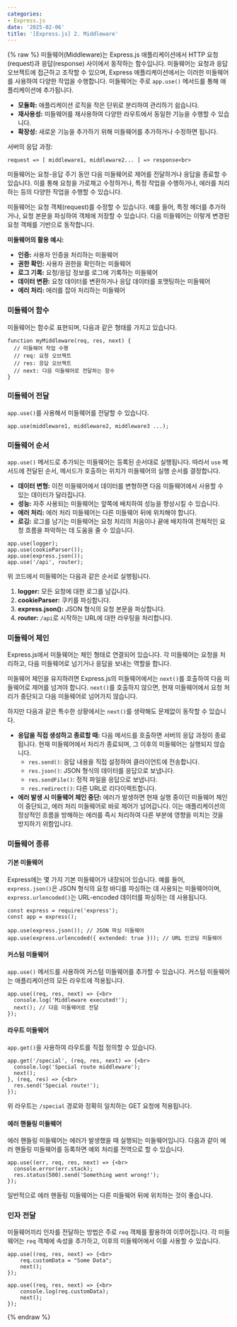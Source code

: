 ```yaml
---
categories:
- Express.js
date: '2025-02-06'
title: '[Express.js] 2. Middleware'
---
```


{% raw %}
미들웨어(Middleware)는 Express.js 애플리케이션에서 HTTP 요청(request)과 응답(response) 사이에서 동작하는 함수입니다. 미들웨어는 요청과 응답 오브젝트에 접근하고 조작할 수 있으며, Express 애플리케이션에서는 이러한 미들웨어를 사용하여 다양한 작업을 수행합니다. 미들웨어는 주로 `app.use()` 메서드를 통해 애플리케이션에 추가됩니다.

- **모듈화:** 애플리케이션 로직을 작은 단위로 분리하여 관리하기 쉽습니다.
- **재사용성:** 미들웨어를 재사용하여 다양한 라우트에서 동일한 기능을 수행할 수 있습니다.
- **확장성:** 새로운 기능을 추가하기 위해 미들웨어를 추가하거나 수정하면 됩니다.

서버의 응답 과정:
```
request => [ middleware1, middleware2... ] => response<br>
```

미들웨어는 요청-응답 주기 동안 다음 미들웨어로 제어를 전달하거나 응답을 종료할 수 있습니다. 이를 통해 요청을 가로채고 수정하거나, 특정 작업을 수행하거나, 에러를 처리하는 등의 다양한 작업을 수행할 수 있습니다.

미들웨어는 요청 객체(request)를 수정할 수 있습니다. 예를 들어, 특정 헤더를 추가하거나, 요청 본문을 파싱하여 객체에 저장할 수 있습니다. 다음 미들웨어는 이렇게 변경된 요청 객체를 기반으로 동작합니다.

**미들웨어의 활용 예시:**
- **인증:** 사용자 인증을 처리하는 미들웨어
- **권한 확인:** 사용자 권한을 확인하는 미들웨어
- **로그 기록:** 요청/응답 정보를 로그에 기록하는 미들웨어
- **데이터 변환:** 요청 데이터를 변환하거나 응답 데이터를 포맷팅하는 미들웨어
- **에러 처리:** 에러를 잡아 처리하는 미들웨어

### 미들웨어 함수
미들웨어는 함수로 표현되며, 다음과 같은 형태를 가지고 있습니다.
```
function myMiddleware(req, res, next) {
  // 미들웨어 작업 수행
  // req: 요청 오브젝트
  // res: 응답 오브젝트
  // next: 다음 미들웨어로 전달하는 함수
}
```

### 미들웨어 전달
`app.use()`를 사용해서 미들웨어를 전달할 수 있습니다.

```
app.use(middleware1, middleware2, middleware3 ...);
```

### 미들웨어 순서
`app.use()` 메서드로 추가되는 미들웨어는 등록된 순서대로 실행됩니다. 따라서 `use` 메서드에 전달된 순서, 메서드가 호출하는 위치가 미들웨어의 실행 순서를 결정합니다.
- **데이터 변형:** 이전 미들웨어에서 데이터를 변형하면 다음 미들웨어에서 사용할 수 있는 데이터가 달라집니다.
- **성능:** 자주 사용되는 미들웨어는 앞쪽에 배치하여 성능을 향상시킬 수 있습니다.
- **에러 처리:** 에러 처리 미들웨어는 다른 미들웨어 뒤에 위치해야 합니다.
- **로깅:** 로그를 남기는 미들웨어는 요청 처리의 처음이나 끝에 배치하여 전체적인 요청 흐름을 파악하는 데 도움을 줄 수 있습니다.

```
app.use(logger);
app.use(cookieParser());
app.use(express.json());
app.use('/api', router);
```

위 코드에서 미들웨어는 다음과 같은 순서로 실행됩니다.
1. **logger:** 모든 요청에 대한 로그를 남깁니다.
2. **cookieParser:** 쿠키를 파싱합니다.
3. **express.json():** JSON 형식의 요청 본문을 파싱합니다.
4. **router:** `/api`로 시작하는 URL에 대한 라우팅을 처리합니다.

### 미들웨어 체인
Express.js에서 미들웨어는 체인 형태로 연결되어 있습니다. 각 미들웨어는 요청을 처리하고, 다음 미들웨어로 넘기거나 응답을 보내는 역할을 합니다.

미들웨어 체인을 유지하려면 Express.js의 미들웨어에서는 `next()`를 호출하여 다음 미들웨어로 제어를 넘겨야 합니다. `next()`를 호출하지 않으면, 현재 미들웨어에서 요청 처리가 중단되고 다음 미들웨어로 넘어가지 않습니다.

하지만 다음과 같은 특수한 상황에서는 `next()`를 생략해도 문제없이 동작할 수 있습니다.
- **응답을 직접 생성하고 종료할 때:** 다음 메서드를 호출하면 서버의 응답 과정이 종료됩니다. 현재 미들웨어에서 처리가 종료되며, 그 이후의 미들웨어는 실행되지 않습니다.
	- `res.send()`: 응답 내용을 직접 설정하여 클라이언트에 전송합니다.
	- `res.json()`: JSON 형식의 데이터를 응답으로 보냅니다.
	- `res.sendFile()`: 정적 파일을 응답으로 보냅니다.
	- `res.redirect()`: 다른 URL로 리다이렉트합니다.
- **에러 발생 시 미들웨어 체인 중단:** 에러가 발생하면 현재 실행 중이던 미들웨어 체인이 중단되고, 에러 처리 미들웨어로 바로 제어가 넘어갑니다. 이는 애플리케이션의 정상적인 흐름을 방해하는 에러를 즉시 처리하여 다른 부분에 영향을 미치는 것을 방지하기 위함입니다.

### 미들웨어 종류
#### 기본 미들웨어
Express에는 몇 가지 기본 미들웨어가 내장되어 있습니다. 예를 들어, `express.json()`은 JSON 형식의 요청 바디를 파싱하는 데 사용되는 미들웨어이며, `express.urlencoded()`는 URL-encoded 데이터를 파싱하는 데 사용됩니다.
```
const express = require('express');
const app = express();

app.use(express.json()); // JSON 파싱 미들웨어
app.use(express.urlencoded({ extended: true })); // URL 인코딩 미들웨어
```

#### 커스텀 미들웨어
`app.use()` 메서드를 사용하여 커스텀 미들웨어를 추가할 수 있습니다. 커스텀 미들웨어는 애플리케이션의 모든 라우트에 적용됩니다.

```
app.use((req, res, next) => {<br>
  console.log('Middleware executed!');
  next(); // 다음 미들웨어로 전달
});
```

#### 라우트 미들웨어
`app.get()`을 사용하여 라우트를 직접 정의할 수 있습니다.

```
app.get('/special', (req, res, next) => {<br>
  console.log('Special route middleware');
  next();
}, (req, res) => {<br>
  res.send('Special route!');
});
```

위 라우트는 `/special` 경로와 정확히 일치하는 GET 요청에 적용됩니다.

#### 에러 핸들링 미들웨어
에러 핸들링 미들웨어는 에러가 발생했을 때 실행되는 미들웨어입니다. 다음과 같이 에러 핸들링 미들웨어를 등록하면 예외 처리를 전역으로 할 수 있습니다.

```
app.use((err, req, res, next) => {<br>
  console.error(err.stack);
  res.status(500).send('Something went wrong!');
});
```

일반적으로 에러 핸들링 미들웨어는 다른 미들웨어 뒤에 위치하는 것이 좋습니다.

### 인자 전달
미들웨어끼리 인자를 전달하는 방법은 주로 `req` 객체를 활용하여 이루어집니다. 각 미들웨어는 `req` 객체에 속성을 추가하고, 이후의 미들웨어에서 이를 사용할 수 있습니다.

```
app.use((req, res, next) => {<br>
    req.customData = "Some Data";
    next();
});

app.use((req, res, next) => {<br>
    console.log(req.customData);
    next();
});
```
{% endraw %}